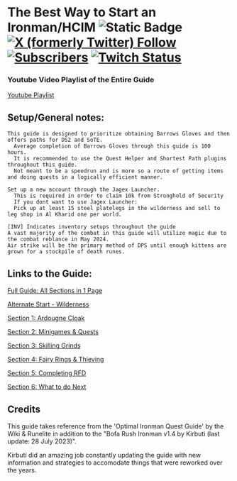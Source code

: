 # The Best Way to Start an Ironman/HCIM ![Static Badge](https://img.shields.io/badge/Last_Updated-July_2024-blue) <br/> [![X (formerly Twitter) Follow](https://img.shields.io/twitter/follow/Dunking_Oreos)](https://www.twitter.com/Dunking_Oreos) [![Subscribers](https://img.shields.io/youtube/channel/subscribers/UCVDAJ5ThtDf4CjkL72G56TQ)](https://www.youtube.com/@Dunking_Oreos) [![Twitch Status](https://img.shields.io/twitch/status/Dunking_Oreos)](https://www.twitch.tv/Dunking_Oreos)

### Youtube Video Playlist of the Entire Guide
[Youtube Playlist](Link)


## Setup/General notes:
    This guide is designed to prioritize obtaining Barrows Gloves and then offers paths for DS2 and SoTE.
      Average completion of Barrows Gloves through this guide is 100 hours.
      It is recommended to use the Quest Helper and Shortest Path plugins throughout this guide.
      Not meant to be a speedrun and is more so a route of getting items and doing quests in a logically efficient manner.

    Set up a new account through the Jagex Launcher.
      This is required in order to claim 10k from Stronghold of Security
      If you dont want to use Jagex Launcher: 
      Pick up at least 15 steel platelegs in the wilderness and sell to leg shop in Al Kharid one per world.

    [INV] Indicates inventory setups throughout the guide
    A vast majority of the combat in this guide will utilize magic due to the combat reblance in May 2024.
    Air strike will be the primary method of DPS until enough kittens are grown for a stockpile of death runes.

## Links to the Guide:
[Full Guide: All Sections in 1 Page](https://github.com/DunkingOreos/OSRS/blob/main/Full%20Guide)

[Alternate Start - Wilderness](https://github.com/DunkingOreos/OSRS/blob/main/Wilderness%20Start) 

[Section 1: Ardougne Cloak](https://github.com/DunkingOreos/OSRS/blob/main/Section%201%3A%20Ardougne%20Cloak)

[Section 2: Minigames & Quests](https://github.com/DunkingOreos/OSRS/blob/main/Section%202%3A%20Minigames%20%26%20Quests)

[Section 3: Skilling Grinds](https://github.com/DunkingOreos/OSRS/blob/main/Section%203%3A%20Skilling%20Grinds)

[Section 4: Fairy Rings & Thieving](https://github.com/DunkingOreos/OSRS/blob/main/Section%204%3A%20Fairy%20Rings%20%26%20Thieving)

[Section 5: Completing RFD](https://github.com/DunkingOreos/OSRS/blob/main/Section%205%3A%20Completing%20RFD)

[Section 6: What to do Next](https://github.com/DunkingOreos/OSRS/blob/main/Section%206:%20What%20to%20do%20Next)

## Credits
This guide takes reference from the 'Optimal Ironman Quest Guide' by the Wiki & Runelite in addition to the "Bofa Rush Ironman v1.4 by Kirbuti (last update: 28 July 2023)". 

Kirbuti did an amazing job constantly updating the guide with new information and strategies to accomodate things that were reworked over the years.	




